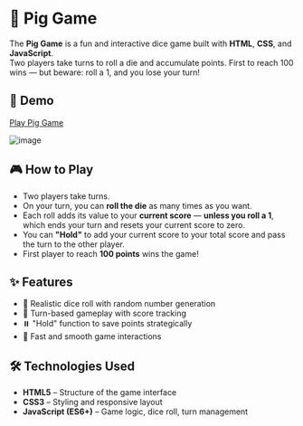 # 🐷 Pig Game

The **Pig Game** is a fun and interactive dice game built with **HTML**, **CSS**, and **JavaScript**.  
Two players take turns to roll a die and accumulate points. First to reach 100 wins — but beware: roll a 1, and you lose your turn!

## 🔗 Demo

[Play Pig Game](https://lliashko.github.io/Pig-Game/)

![image](https://github.com/user-attachments/assets/68107498-33f6-4d07-8071-af59e355ecfd)

## 🎮 How to Play

- Two players take turns.
- On your turn, you can **roll the die** as many times as you want.
- Each roll adds its value to your **current score** — **unless you roll a 1**, which ends your turn and resets your current score to zero.
- You can **"Hold"** to add your current score to your total score and pass the turn to the other player.
- First player to reach **100 points** wins the game!

## ✨ Features

- 🎲 Realistic dice roll with random number generation
- 🔁 Turn-based gameplay with score tracking
- ⏸️ "Hold" function to save points strategically
- 🚀 Fast and smooth game interactions

## 🛠️ Technologies Used

- **HTML5** – Structure of the game interface
- **CSS3** – Styling and responsive layout
- **JavaScript (ES6+)** – Game logic, dice roll, turn management
